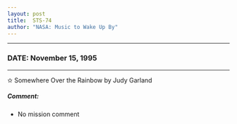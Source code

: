 ```yaml
---
layout: post
title:  STS-74
author: "NASA: Music to Wake Up By"
---
```


----
### DATE: November 15, 1995
----
✫ Somewhere Over the Rainbow by Judy Garland

##### Comment:
* No mission comment
